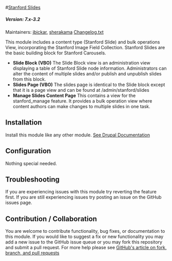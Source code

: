 #[Stanford Slides](https://github.com/SU-SWS/stanford_slides)
##### Version: 7.x-3.2

Maintainers: [jbickar](https://github.com/jbickar), [sherakama](https://github.com/sherakama)
[Changelog.txt](CHANGELOG.txt)

This module includes a content type (Stanford Slide) and bulk operations View, incorporating the Stanford Image Field Collection. Stanford Slides are the basic building block for Stanford Carousels.

* **Slide Block (VBO)**
The Slide Block view is an administration view displaying a table of Stanford Slide node information. Administrators can alter the content of multiple slides and/or publish and unpublish slides from this block.
* **Slides Page (VBO)**
The slides page is identical to the Slide block except that it is a page view and can be found at /admin/stanford/slides
* **Manage Slides Content Page**
This contains a view for the stanford_manage feature. It provides a bulk operation view where content authors can make changes to multiple slides in one task.



Installation
---

Install this module like any other module. [See Drupal Documentation](https://drupal.org/documentation/install/modules-themes/modules-7)

Configuration
---

Nothing special needed.

Troubleshooting
---

If you are experiencing issues with this module try reverting the feature first. If you are still experiencing issues try posting an issue on the GitHub issues page.

Contribution / Collaboration
---

You are welcome to contribute functionality, bug fixes, or documentation to this module. If you would like to suggest a fix or new functionality you may add a new issue to the GitHub issue queue or you may fork this repository and submit a pull request. For more help please see [GitHub's article on fork, branch, and pull requests](https://help.github.com/articles/using-pull-requests)
